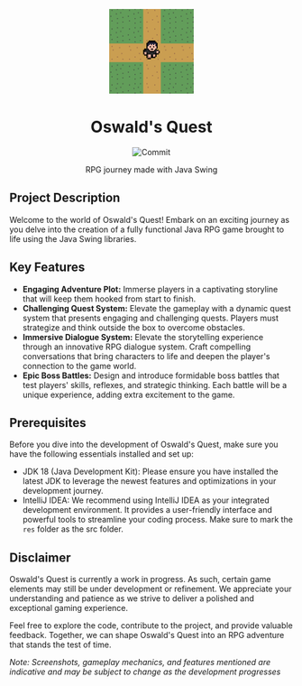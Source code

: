 <p align="center">
  <a>
    <img src=".github/GitIcon.png" alt="Logo" width="150" height="150">
  </a>
  
  <h1 align="center">Oswald's Quest</h1>
  <p align="center">
  <img src="https://img.shields.io/github/last-commit/KayTwenty/OswaldQuest?style=for-the-badge" alt="Commit"/>
  </p>
  <p align="center">
    RPG journey made with Java Swing
  </p>
</p>

## Project Description
Welcome to the world of Oswald's Quest! Embark on an exciting journey as you delve into the creation of a fully functional Java RPG game brought to life using the Java Swing libraries.

## Key Features
- **Engaging Adventure Plot:** Immerse players in a captivating storyline that will keep them hooked from start to finish.
- **Challenging Quest System:** Elevate the gameplay with a dynamic quest system that presents engaging and challenging quests. Players must strategize and think outside the box to overcome obstacles.
- **Immersive Dialogue System:** Elevate the storytelling experience through an innovative RPG dialogue system. Craft compelling conversations that bring characters to life and deepen the player's connection to the game world.
- **Epic Boss Battles:** Design and introduce formidable boss battles that test players' skills, reflexes, and strategic thinking. Each battle will be a unique experience, adding extra excitement to the game.

## Prerequisites
Before you dive into the development of Oswald's Quest, make sure you have the following essentials installed and set up:
- JDK 18 (Java Development Kit): Please ensure you have installed the latest JDK to leverage the newest features and optimizations in your development journey.
- IntelliJ IDEA: We recommend using IntelliJ IDEA as your integrated development environment. It provides a user-friendly interface and powerful tools to streamline your coding process. Make sure to mark the `res` folder as the src folder.

## Disclaimer
Oswald's Quest is currently a work in progress. As such, certain game elements may still be under development or refinement. We appreciate your understanding and patience as we strive to deliver a polished and exceptional gaming experience.

Feel free to explore the code, contribute to the project, and provide valuable feedback. Together, we can shape Oswald's Quest into an RPG adventure that stands the test of time.

_Note: Screenshots, gameplay mechanics, and features mentioned are indicative and may be subject to change as the development progresses_
